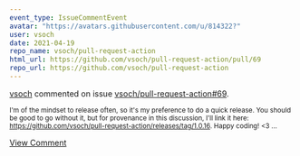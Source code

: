 ```yaml
---
event_type: IssueCommentEvent
avatar: "https://avatars.githubusercontent.com/u/814322?"
user: vsoch
date: 2021-04-19
repo_name: vsoch/pull-request-action
html_url: https://github.com/vsoch/pull-request-action/pull/69
repo_url: https://github.com/vsoch/pull-request-action
---
```


<a href='https://github.com/vsoch' target='_blank'>vsoch</a> commented on issue <a href='https://github.com/vsoch/pull-request-action/pull/69' target='_blank'>vsoch/pull-request-action#69</a>.

<small>I'm of the mindset to release often, so it's my preference to do a quick release. You should be good to go without it, but for provenance in this discussion, I'll link it here: https://github.com/vsoch/pull-request-action/releases/tag/1.0.16. Happy coding! <3 ...</small>

<a href='https://github.com/vsoch/pull-request-action/pull/69' target='_blank'>View Comment</a>